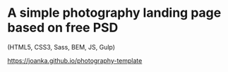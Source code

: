# A simple photography landing page based on free PSD
(HTML5, CSS3, Sass, BEM, JS, Gulp)

https://joanka.github.io/photography-template